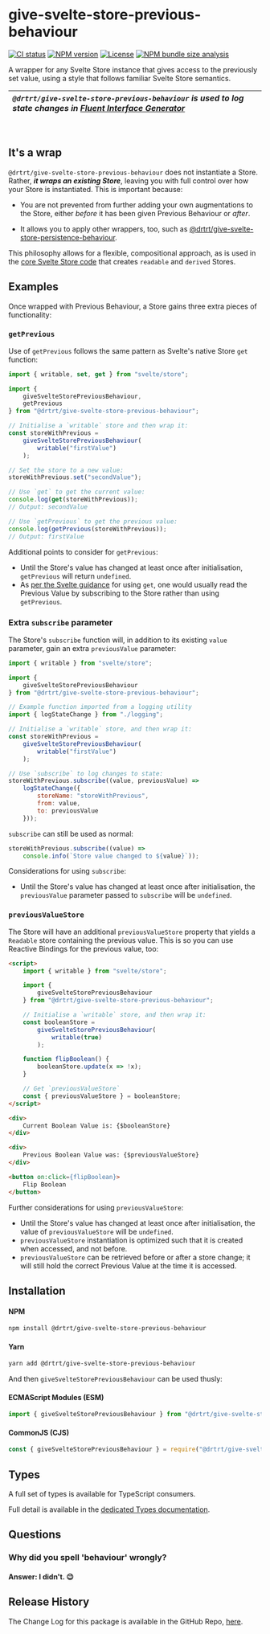 # give-svelte-store-previous-behaviour

[![CI status](https://img.shields.io/badge/ci-passing-green)](https://github.com/drtrt-org/give-svelte-store-previous-behaviour/actions/workflows/CI.yml)
[![NPM version](https://img.shields.io/npm/v/@drtrt/give-svelte-store-previous-behaviour)](https://www.npmjs.com/package/@drtrt/give-svelte-store-previous-behaviour)
[![License](https://img.shields.io/npm/l/@drtrt/give-svelte-store-previous-behaviour)](./LICENSE)
[![NPM bundle size analysis](https://img.shields.io/bundlephobia/minzip/@drtrt/give-svelte-store-previous-behaviour)](https://bundlephobia.com/package/@drtrt/give-svelte-store-previous-behaviour)

A wrapper for any Svelte Store instance that gives access to the previously set value, using a style that follows familiar Svelte Store semantics.

| _`@drtrt/give-svelte-store-previous-behaviour` is used to log state changes in [Fluent Interface Generator](https://www.fluentinterfacegenerator.com)_ |
| :----------------------------------------------------------------------------------------------------------------------------------------------------- |

<br/>

## It's a wrap

`@drtrt/give-svelte-store-previous-behaviour` does not instantiate a Store. Rather, **_it wraps an existing Store_**, leaving you with full control over how your Store is instantiated. This is important because:

-   You are not prevented from further adding your own augmentations to the Store, either _before_ it has been given Previous Behaviour or _after_.

-   It allows you to apply other wrappers, too, such as [@drtrt/give-svelte-store-persistence-behaviour](https://www.npmjs.com/package/@drtrt/give-svelte-store-persistence-behaviour).

This philosophy allows for a flexible, compositional approach, as is used in the [core Svelte Store code](https://github.com/sveltejs/svelte/blob/master/packages/svelte/src/runtime/store/index.js) that creates `readable` and `derived` Stores.

## Examples

Once wrapped with Previous Behaviour, a Store gains three extra pieces of functionality:

### `getPrevious`

Use of `getPrevious` follows the same pattern as Svelte's native Store `get` function:

```JavaScript
import { writable, set, get } from "svelte/store";

import {
    giveSvelteStorePreviousBehaviour,
    getPrevious
} from "@drtrt/give-svelte-store-previous-behaviour";

// Initialise a `writable` store and then wrap it:
const storeWithPrevious =
    giveSvelteStorePreviousBehaviour(
        writable("firstValue")
    );

// Set the store to a new value:
storeWithPrevious.set("secondValue");

// Use `get` to get the current value:
console.log(get(storeWithPrevious));
// Output: secondValue

// Use `getPrevious` to get the previous value:
console.log(getPrevious(storeWithPrevious));
// Output: firstValue
```

Additional points to consider for `getPrevious`:

-   Until the Store's value has changed at least once after initialisation, `getPrevious` will return `undefined`.
-   As [per the Svelte guidance](https://svelte.dev/docs/svelte-store#get) for using `get`, one would usually read the Previous Value by subscribing to the Store rather than using `getPrevious`.

### Extra `subscribe` parameter

The Store's `subscribe` function will, in addition to its existing `value` parameter, gain an extra `previousValue` parameter:

```JavaScript
import { writable } from "svelte/store";

import {
    giveSvelteStorePreviousBehaviour
} from "@drtrt/give-svelte-store-previous-behaviour";

// Example function imported from a logging utility
import { logStateChange } from "./logging";

// Initialise a `writable` store, and then wrap it:
const storeWithPrevious =
    giveSvelteStorePreviousBehaviour(
        writable("firstValue")
    );

// Use `subscribe` to log changes to state:
storeWithPrevious.subscribe((value, previousValue) =>
    logStateChange({
        storeName: "storeWithPrevious",
        from: value,
        to: previousValue
    }));
```

`subscribe` can still be used as normal:

```JavaScript
storeWithPrevious.subscribe((value) =>
    console.info(`Store value changed to ${value}`));
```

Considerations for using `subscribe`:

-   Until the Store's value has changed at least once after initialisation, the `previousValue` parameter passed to `subscribe` will be `undefined`.

### `previousValueStore`

The Store will have an additional `previousValueStore` property that yields a `Readable` store containing the previous value. This is so you can use Reactive Bindings for the previous value, too:

```HTML
<script>
    import { writable } from "svelte/store";

    import {
        giveSvelteStorePreviousBehaviour
    } from "@drtrt/give-svelte-store-previous-behaviour";

    // Initialise a `writable` store, and then wrap it:
    const booleanStore =
        giveSvelteStorePreviousBehaviour(
            writable(true)
        );

    function flipBoolean() {
        booleanStore.update(x => !x);
    }

    // Get `previousValueStore`
    const { previousValueStore } = booleanStore;
</script>

<div>
    Current Boolean Value is: {$booleanStore}
</div>

<div>
    Previous Boolean Value was: {$previousValueStore}
</div>

<button on:click={flipBoolean}>
    Flip Boolean
</button>
```

Further considerations for using `previousValueStore`:

-   Until the Store's value has changed at least once after initialisation, the value of `previousValueStore` will be `undefined`.
-   `previousValueStore` instantiation is optimized such that it is created when accessed, and not before.
-   `previousValueStore` can be retrieved before or after a store change; it will still hold the correct Previous Value at the time it is accessed.

## Installation

#### NPM

```sh
npm install @drtrt/give-svelte-store-previous-behaviour
```

#### Yarn

```sh
yarn add @drtrt/give-svelte-store-previous-behaviour
```

And then `giveSvelteStorePreviousBehaviour` can be used thusly:

#### ECMAScript Modules (ESM)

```javascript
import { giveSvelteStorePreviousBehaviour } from "@drtrt/give-svelte-store-previous-behaviour";
```

#### CommonJS (CJS)

```javascript
const { giveSvelteStorePreviousBehaviour } = require("@drtrt/give-svelte-store-previous-behaviour");
```

## Types

A full set of types is available for TypeScript consumers.

Full detail is available in the [dedicated Types documentation](https://github.com/drtrt-org/give-svelte-store-previous-behaviour/blob/main/docs/README.md).

## Questions

### Why did you spell 'behaviour' wrongly?

#### **Answer:** I didn't. 😉

## Release History

The Change Log for this package is available in the GitHub Repo, [here](https://github.com/drtrt-org/give-svelte-store-previous-behaviour/blob/main/CHANGELOG.md).
